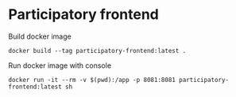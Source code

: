 # Participatory frontend

Build docker image
```
docker build --tag participatory-frontend:latest .
```

Run docker image with console
```
docker run -it --rm -v $(pwd):/app -p 8081:8081 participatory-frontend:latest sh
```
